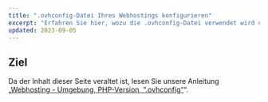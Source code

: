 ```yaml
---
title: ".ovhconfig-Datei Ihres Webhostings konfigurieren"
excerpt: "Erfahren Sie hier, wozu die .ovhconfig-Datei verwendet wird und wie Sie diese bearbeiten"
updated: 2023-09-05
---
```


## Ziel

Da der Inhalt dieser Seite veraltet ist, lesen Sie unsere Anleitung „[Webhosting - Umgebung, PHP-Version, “.ovhconfig“](/pages/web_cloud/web_hosting/configure_your_web_hosting)“.